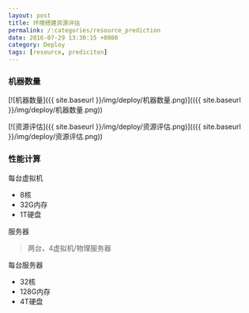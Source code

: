 ```yaml
---
layout: post
title: 环境搭建资源评估
permalink: /:categories/resource_prediction
date: 2016-07-29 13:30:15 +0800
category: Deploy
tags: [resource, prediciton]
---
```


### 机器数量

[![机器数量]({{ site.baseurl }}/img/deploy/机器数量.png)](({{ site.baseurl }}/img/deploy/机器数量.png))

[![资源评估]({{ site.baseurl }}/img/deploy/资源评估.png)](({{ site.baseurl }}/img/deploy/资源评估.png))

### 性能计算

每台虚拟机

* 8核
* 32G内存
* 1T硬盘

服务器

> 两台，4虚拟机/物理服务器

每台服务器

* 32核
* 128G内存
* 4T硬盘

